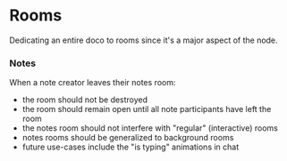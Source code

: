 # Rooms

Dedicating an entire doco to rooms since it's a major aspect of the node.

### Notes

When a note creator leaves their notes room:

- the room should not be destroyed
- the room should remain open until all note participants have left the room
- the notes room should not interfere with "regular" (interactive) rooms
- notes rooms should be generalized to background rooms
- future use-cases include the "is typing" animations in chat
